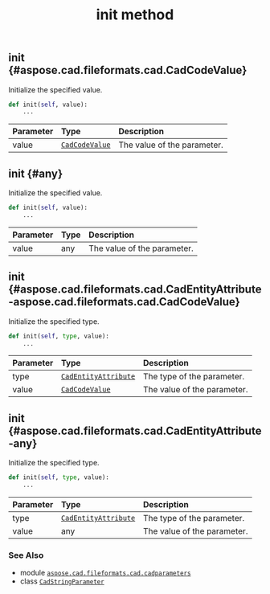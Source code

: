 ﻿---
title: init method
second_title: Aspose.CAD for Python via .NET API References
description: 
type: docs
weight: 20
url: /python-net/aspose.cad.fileformats.cad.cadparameters/cadstringparameter/init/
is_root: false
---

## init {#aspose.cad.fileformats.cad.CadCodeValue}

Initialize the specified value.



```python
def init(self, value):
    ...
```


| Parameter | Type | Description |
| :- | :- | :- |
| value | [`CadCodeValue`](/cad/python-net/aspose.cad.fileformats.cad/cadcodevalue) | The value of the parameter. |


## init {#any}

Initialize the specified value.



```python
def init(self, value):
    ...
```


| Parameter | Type | Description |
| :- | :- | :- |
| value | any | The value of the parameter. |


## init {#aspose.cad.fileformats.cad.CadEntityAttribute-aspose.cad.fileformats.cad.CadCodeValue}

Initialize the specified type.



```python
def init(self, type, value):
    ...
```


| Parameter | Type | Description |
| :- | :- | :- |
| type | [`CadEntityAttribute`](/cad/python-net/aspose.cad.fileformats.cad/cadentityattribute) | The type of the parameter. |
| value | [`CadCodeValue`](/cad/python-net/aspose.cad.fileformats.cad/cadcodevalue) | The value of the parameter. |


## init {#aspose.cad.fileformats.cad.CadEntityAttribute-any}

Initialize the specified type.



```python
def init(self, type, value):
    ...
```


| Parameter | Type | Description |
| :- | :- | :- |
| type | [`CadEntityAttribute`](/cad/python-net/aspose.cad.fileformats.cad/cadentityattribute) | The type of the parameter. |
| value | any | The value of the parameter. |



### See Also
* module [`aspose.cad.fileformats.cad.cadparameters`](../../)
* class [`CadStringParameter`](/cad/python-net/aspose.cad.fileformats.cad.cadparameters/cadstringparameter)
